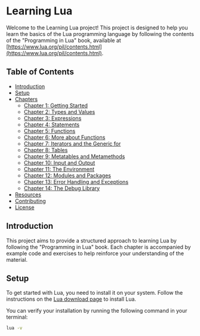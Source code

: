 # Learning Lua

Welcome to the Learning Lua project! This project is designed to help you learn the basics of the Lua programming language by following the contents of the "Programming in Lua" book, available at [https://www.lua.org/pil/contents.html](https://www.lua.org/pil/contents.html).

## Table of Contents

- [Introduction](#introduction)
- [Setup](#setup)
- [Chapters](#chapters)
  - [Chapter 1: Getting Started](#chapter-1-getting-started)
  - [Chapter 2: Types and Values](#chapter-2-types-and-values)
  - [Chapter 3: Expressions](#chapter-3-expressions)
  - [Chapter 4: Statements](#chapter-4-statements)
  - [Chapter 5: Functions](#chapter-5-functions)
  - [Chapter 6: More about Functions](#chapter-6-more-about-functions)
  - [Chapter 7: Iterators and the Generic for](#chapter-7-iterators-and-the-generic-for)
  - [Chapter 8: Tables](#chapter-8-tables)
  - [Chapter 9: Metatables and Metamethods](#chapter-9-metatables-and-metamethods)
  - [Chapter 10: Input and Output](#chapter-10-input-and-output)
  - [Chapter 11: The Environment](#chapter-11-the-environment)
  - [Chapter 12: Modules and Packages](#chapter-12-modules-and-packages)
  - [Chapter 13: Error Handling and Exceptions](#chapter-13-error-handling-and-exceptions)
  - [Chapter 14: The Debug Library](#chapter-14-the-debug-library)
- [Resources](#resources)
- [Contributing](#contributing)
- [License](#license)

## Introduction

This project aims to provide a structured approach to learning Lua by following the "Programming in Lua" book. Each chapter is accompanied by example code and exercises to help reinforce your understanding of the material.

## Setup

To get started with Lua, you need to install it on your system. Follow the instructions on the [Lua download page](https://www.lua.org/download.html) to install Lua.

You can verify your installation by running the following command in your terminal:

```sh
lua -v

